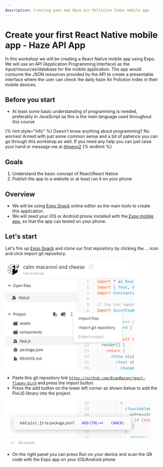 ```yaml
---
description: Creating your own Haze Air Pollution Index mobile app
---
```


# Create your first React Native mobile app - Haze API App

In this workshop we will be creating a React Native mobile app using Expo. We will use an API \(Application Programming Interface\) as the input/resources/database for the mobile application. The app would consume the JSON resources provided by the API to create a presentable interface where the user can check the daily haze Air Pollution Index in their mobile devices.

## Before you start

* At least some basic understanding of programming is needed, preferably in JavaScript as this is the main language used throughout this course

{% hint style="info" %}
Doesn't know anything about programming? No worries! Armed with just some common sense and a bit of patience you can go through this workshop as well. If you need any help you can just raise your hand or message me at [@joevo2](https://twitter.com/joevo2)
{% endhint %}

## Goals 

1. Understand the basic concept of React/React Native
2. Publish the app to a website or at least run it on your phone 

## Overview

* We will be using [Expo Snack](http://snack.expo.io) online editor as the main tools to create this application.
* We will need your iOS or Android phone installed with the[ Expo mobile app](https://expo.io/tools#client), so that the app can tested on your phone.

## Let's start

Let's fire up [Expo Snack](http://snack.expo.io) and clone our first repository by clicking the ... icon and click import git repository.

![](../.gitbook/assets/import-git-repo.PNG)

* Paste this git repository link [`https://github.com/EvanBacon/react-flappy-bird`](https://github.com/EvanBacon/react-flappy-bird) and press the import button.
* Press the add button on the lower left corner as shown below to add the PixiJS library into the project.

![](../.gitbook/assets/add-pixi-to-package.PNG)

* On the right panel you can press Run on your device and scan the QR code with the Expo app on your iOS/Android phone

